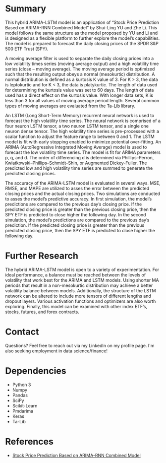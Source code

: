 # Summary
This hybrid ARIMA-LSTM model is an application of “Stock Price Prediction Based on ARIMA-RNN Combined Model” by Shui-Ling YU and Zhe Li. This model follows the same structure as the model proposed by YU and Li and is designed as a flexible platform to further explore the model’s capabilities. The model is prepared to forecast the daily closing prices of the SPDR S&P 500 ETF Trust (SPY).

A moving average filter is used to separate the daily closing prices into a low volatility times series (moving average output) and a high volatility time series (close – moving average). The moving average period is optimized such that the resulting output obeys a normal (mesokurtic) distribution. A normal distribution is defined as a kurtosis K value of 3. For K > 3, the data is leptokurtic and for K < 3, the data is platykurtic. The length of data used for determining the kurtosis value was set to 60 days. The length of data used has a direct effect on the kurtosis value. With longer data sets, K is less than 3 for all values of moving average period length. Several common types of moving averages are evaluated from the Ta-Lib library.

An LSTM (Long Short-Term Memory) recurrent neural network is used to forecast the high volatility time series. The neural network is comprised of a four neuron LSTM tensor, a two neuron LSTM tensor, and a single one neuron dense tensor. The high volatility time series is pre-processed with a scalar function to adjust the feature range to between 0 and 1. The LSTM model is fit with early stopping enabled to minimize potential over-fitting. An ARIMA (AutoRegressive Integrated Moving Average) model is used to forecast the low volatility time series. The model is fit for ARIMA parameters p, q, and d. The order of differencing d is determined via Phillips–Perron, Kwiatkowski–Phillips–Schmidt–Shin, or Augmented Dickey-Fuller. The predicted low and high volatility time series are summed to generate the predicted closing prices.

The accuracy of the ARIMA-LSTM model is evaluated in several ways. MSE, RMSE, and MAPE are utilized to asses the error between the predicted closing prices and the actual closing prices. Two simulations are conducted to asses the model’s predictive accuracy. In first simulation, the model’s predictions are compared to the previous day’s closing price. If the predicted closing price is greater than the previous closing price, then the SPY ETF is predicted to close higher the following day. In the second simulation, the model’s predictions are compared to the previous day’s prediction. If the predicted closing price is greater than the previous predicted closing price, then the SPY ETF is predicted to close higher the following day.

# Further Research
The hybrid ARIMA-LSTM model is open to a variety of experimentation. For ideal performance, a balance must be reached between the levels of volatility that work best for the ARIMA and LSTM models.  Using shorter MA periods that result in a non-mesokurtic distribution may achieve a better volatility balance between models. Additionally, the structure of the LSTM network can be altered to include more tensors of different lengths and dropout layers. Various activation functions and optimizers are also worth exploring. Finally, this model can be examined with other index ETF’s, stocks, futures, and forex contracts.

# Contact
Questions? Feel free to reach out via my LinkedIn on my profile page. I'm also seeking employment in data science/finance!

# Dependencies
* Python 3
* Numpy
* Pandas
* SciPy
* Scikit-Learn
* Pmdarima
* Keras
* Ta-Lib

# References
* [Stock Price Prediction Based on ARIMA-RNN Combined Model](https://www.google.com/url?sa=t&rct=j&q=&esrc=s&source=web&cd=1&ved=2ahUKEwjU0NqbvejkAhXDJt8KHQTeAZ0QFjAAegQIAxAC&url=http%3A%2F%2Fdpi-proceedings.com%2Findex.php%2Fdtssehs%2Farticle%2Fdownload%2F19384%2F18875&usg=AOvVaw1Iy45JKJrEOXXxo0VqcE9J)

